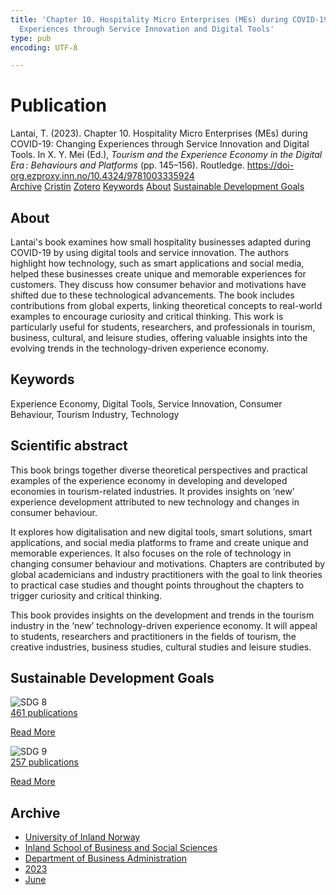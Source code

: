 ```yaml
---
title: 'Chapter 10. Hospitality Micro Enterprises (MEs) during COVID-19: Changing
  Experiences through Service Innovation and Digital Tools'
type: pub
encoding: UTF-8

---
```

<h1>Publication</h1>
<article id="csl-bib-container-DFLYWKYQ" class="csl-bib-container">
  <div class="csl-bib-body"> <div class="csl-entry">Lantai, T. (2023). Chapter 10. Hospitality Micro Enterprises (MEs) during COVID-19: Changing Experiences through Service Innovation and Digital Tools. In X. Y. Mei (Ed.), <i>Tourism and the Experience Economy in the Digital Era : Behaviours and Platforms</i> (pp. 145–156). Routledge. <a href="https://doi-org.ezproxy.inn.no/10.4324/9781003335924">https://doi-org.ezproxy.inn.no/10.4324/9781003335924</a></div> </div>
  <div class="csl-bib-buttons">
    <a href="#taxonomy-article-DFLYWKYQ" alt="archive" class="csl-bib-button">Archive</a>
    <a href="https://app.cristin.no/results/show.jsf?id=2152182" alt="Cristin" class="csl-bib-button">Cristin</a>
    <a href="http://zotero.org/groups/5881554/items/DFLYWKYQ" alt="Zotero" class="csl-bib-button">Zotero</a>
    <a href="#keywords-article-DFLYWKYQ" alt="keywords" class="csl-bib-button">Keywords</a>
    <a href="#about-article-DFLYWKYQ" alt="about_pub" class="csl-bib-button">About</a>
    <a href="#sdg-article-DFLYWKYQ" alt="sdg" class="csl-bib-button">Sustainable Development Goals</a>
  </div>
  <div id="csl-bib-meta-container-DFLYWKYQ"></div>
</article>
<div id="csl-bib-meta-DFLYWKYQ" class="csl-bib-meta">
  <article id="about-article-DFLYWKYQ" class="about_pub-article">
    <h1>About</h1>
    Lantai's book examines how small hospitality businesses adapted during COVID-19 by using digital tools and service innovation. The authors highlight how technology, such as smart applications and social media, helped these businesses create unique and memorable experiences for customers. They discuss how consumer behavior and motivations have shifted due to these technological advancements. The book includes contributions from global experts, linking theoretical concepts to real-world examples to encourage curiosity and critical thinking. This work is particularly useful for students, researchers, and professionals in tourism, business, cultural, and leisure studies, offering valuable insights into the evolving trends in the technology-driven experience economy.
  </article>
  <article id="keywords-article-DFLYWKYQ" class="keywords-article">
    <h1>Keywords</h1>
    Experience Economy, Digital Tools, Service Innovation, Consumer Behaviour, Tourism Industry, Technology
  </article>
  <article id="abstract-article-DFLYWKYQ" class="abstract-article">
    <h1>Scientific abstract</h1>
    This book brings together diverse theoretical perspectives and practical examples of the experience economy in developing and developed economies in tourism-related industries. It provides insights on ‘new’ experience development attributed to new technology and changes in consumer behaviour. 
 
It explores how digitalisation and new digital tools, smart solutions, smart applications, and social media platforms to frame and create unique and memorable experiences. It also focuses on the role of technology in changing consumer behaviour and motivations. Chapters are contributed by global academicians and industry practitioners with the goal to link theories to practical case studies and thought points throughout the chapters to trigger curiosity and critical thinking. 
 
This book provides insights on the development and trends in the tourism industry in the ‘new’ technology-driven experience economy. It will appeal to students, researchers and practitioners in the fields of tourism, the creative industries, business studies, cultural studies and leisure studies.
  </article>
  <article id="sdg-article-DFLYWKYQ" class="sdg-article">
    <h1>Sustainable Development Goals</h1>
    <div class="sdg-container"><div id="sdg8" class="sdg">
        <img src="{{< params subfolder >}}images/sdg/sdg08_en.png" class="image" alt="SDG 8">
        <div class="sdg-overlay">
          <a href="/en/archive/?key=?sdg=8#archive" class="sdg-publication-count"><span>461</span> publications</a>
          <p><a href="https://sdgs.un.org/goals/goal8" class="sdg-read-more">Read More</a></p>
        </div>
      </div> <div id="sdg9" class="sdg">
        <img src="{{< params subfolder >}}images/sdg/sdg09_en.png" class="image" alt="SDG 9">
        <div class="sdg-overlay">
          <a href="/en/archive/?key=?sdg=9#archive" class="sdg-publication-count"><span>257</span> publications</a>
          <p><a href="https://sdgs.un.org/goals/goal9" class="sdg-read-more">Read More</a></p>
        </div>
      </div></div>
  </article>
  <article id="taxonomy-article-DFLYWKYQ" class="taxonomy-article">
    <h1>Archive</h1>
    <ul>
      <li>
        <a href="/en/archive/?key=3DCRN523">University of Inland Norway</a>
      </li>
      <li>
        <a href="/en/archive/?key=DU8Q9LN9">Inland School of Business and Social Sciences</a>
      </li>
      <li>
        <a href="/en/archive/?key=3IQA89I8">Department of Business Administration</a>
      </li>
      <li>
        <a href="/en/archive/?key=RD9NIUZB">2023</a>
      </li>
      <li>
        <a href="/en/archive/?key=H89YRJF9">June</a>
      </li>
    </ul>
  </article>
</div>
